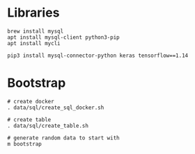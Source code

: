 Libraries
========

    brew install mysql
    apt install mysql-client python3-pip
    apt install mycli

    pip3 install mysql-connector-python keras tensorflow==1.14


Bootstrap
=========

    # create docker
    . data/sql/create_sql_docker.sh

    # create table
    . data/sql/create_table.sh

    # generate random data to start with
    m bootstrap


